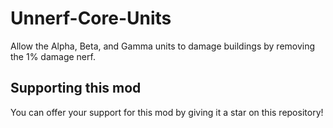 # Unnerf-Core-Units
Allow the Alpha, Beta, and Gamma units to damage buildings by removing the 1% damage nerf.

## Supporting this mod
You can offer your support for this mod by giving it a star on this repository!